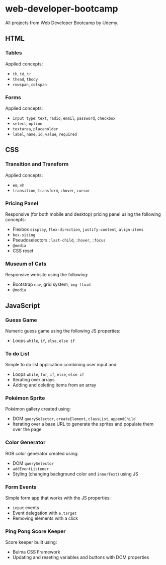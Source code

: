# web-developer-bootcamp
All projects from Web Developer Bootcamp by Udemy.

<h2>HTML</h2>
<h3>Tables</h3>
Applied concepts:

- <code>th</code>, <code>td</code>, <code>tr</code>
- <code>thead</code>, <code>tbody</code>
- <code>rowspan</code>, <code>colspan</code>

<h3>Forms</h3>
Applied concepts:

- <code>input type</code>: <code>text</code>, <code>radio</code>, <code>email</code>, <code>password</code>, <code>checkbox</code>
- <code>select</code>, <code>option</code>
- <code>textarea</code>, <code>placeholder</code>
- <code>label</code>, <code>name</code>, <code>id</code>, <code>value</code>, <code>required</code>

<h2>CSS</h2>
<h3>Transition and Transform</h3>
Applied concepts:

- <code>em</code>, <code>vh</code>
- <code>transition</code>, <code>transform</code>, <code>:hover</code>, <code>cursor</code>

<h3>Pricing Panel</h3>
Responsive (for both mobile and desktop) pricing panel using the following concepts:

- Flexbox <code>display</code>, <code>flex-direction</code>, <code>justify-content</code>, <code>align-items</code>
- <code>box-sizing</code>
- Pseudoselectors <code>:last-child</code>, <code>:hover</code>, <code>:focus</code>
- <code>@media</code>
- CSS reset

<h3>Museum of Cats</h3>
Responsive website using the following:

- Bootstrap <code>nav</code>, grid system, <code>img-fluid</code> 
- <code>@media</code>

<h2>JavaScript</h2>
<h3>Guess Game</h3>
Numeric guess game using the following JS properties:

- Loops <code>while</code>, <code>if</code>, <code>else</code>, <code>else if</code>

<h3>To do List</h3>
Simple to do list application combining user input and:

- Loops <code>while</code>, <code>for</code>, <code>if</code>, <code>else</code>, <code>else if</code>
- Iterating over arrays
- Adding and deleting items from an array

<h3>Pokémon Sprite</h3>
Pokémon gallery created using:

- DOM <code>querySelector</code>, <code>createElement</code>, 
<code>classList</code>, <code>appendChild</code>
- Iterating over a base URL to generate the sprites and populate them over the page

<h3>Color Generator</h3>
RGB color generator created using:

- DOM <code>querySelector</code>
- <code>addEventListener</code>
- Styling (changing background color and <code>innerText</code>) using JS

<h3>Form Events</h3>
Simple form app that works with the JS properties:

- <code>input</code> events
- Event delegation with <code>e.target</code>
- Removing elements with a click

<h3>Ping Pong Score Keeper</h3>
Score keeper built using:

- Bulma CSS Framework
- Updating and reseting variables and buttons with DOM properties